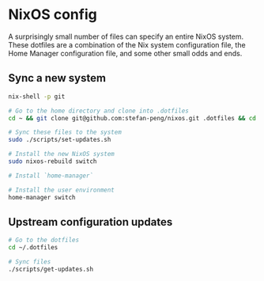 # NixOS config

A surprisingly small number of files can specify an entire NixOS system. These dotfiles are a combination of the Nix system configuration file, the Home Manager configuration file, and some other small odds and ends. 

## Sync a new system 

```sh
nix-shell -p git

# Go to the home directory and clone into .dotfiles
cd ~ && git clone git@github.com:stefan-peng/nixos.git .dotfiles && cd .dotfiles

# Sync these files to the system
sudo ./scripts/set-updates.sh

# Install the new NixOS system
sudo nixos-rebuild switch

# Install `home-manager`

# Install the user environment
home-manager switch
```

## Upstream configuration updates

```sh
# Go to the dotfiles
cd ~/.dotfiles

# Sync files
./scripts/get-updates.sh
```
